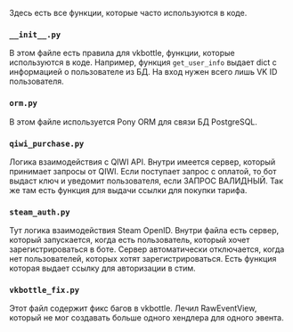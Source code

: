 Здесь есть все функции, которые часто используются в коде.


### `__init__.py`

В этом файле есть правила для vkbottle, функции, которые используются в коде. Например, функция 
`get_user_info` выдает dict с информацией о пользователе из БД. На вход нужен всего лишь VK ID
пользователя.

### `orm.py`

В этом файле используется Pony ORM для связи БД PostgreSQL.

### `qiwi_purchase.py`

Логика взаимодействия с QIWI API. Внутри имеется сервер, который принимает запросы от QIWI.
Если поступает запрос с оплатой, то бот выдаст ключ и уведомит пользователя, если ЗАПРОС ВАЛИДНЫЙ.
Так же там есть функция для выдачи ссылки для покупки тарифа. 

### `steam_auth.py`

Тут логика взаимодействия Steam OpenID. Внутри файла есть сервер, который запускается, когда 
есть пользователь, который хочет зарегистрироваться в боте. Сервер автоматически отключается, когда
нет пользователей, которых хотят зарегистрироваться.
Есть функция которая выдает ссылку для авторизации в стим.

### `vkbottle_fix.py`

Этот файл содержит фикс багов в vkbottle. Лечил RawEventView, который не мог создавать больше 
одного хендлера для одного эвента.